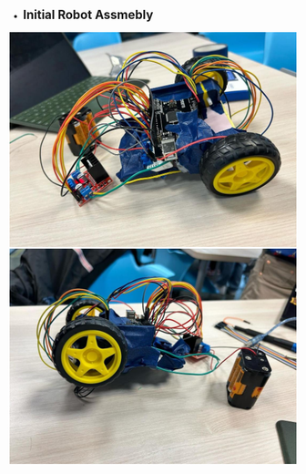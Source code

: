 * ## Initial Robot Assmebly
![Image](IMG_20240524_161246_171.jpg)
![Image](IMG_20240524_161257_130.jpg)
